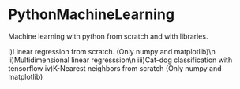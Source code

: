 # PythonMachineLearning
Machine learning with python from scratch and with libraries.

i)Linear regression from scratch. (Only numpy and matplotlib)\n
ii)Multidimensional linear regresssion\n
iii)Cat-dog classification with tensorflow
iv)K-Nearest neighbors from scratch (Only numpy and matplotlib)
